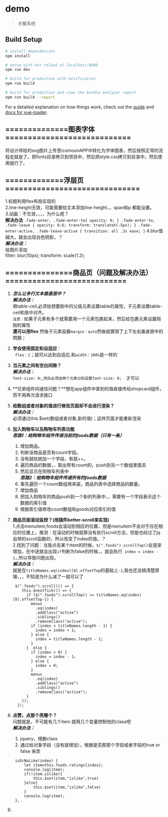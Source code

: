 # demo

> 点餐系统

## Build Setup

``` bash
# install dependencies
npm install

# serve with hot reload at localhost:8080
npm run dev

# build for production with minification
npm run build

# build for production and view the bundle analyzer report
npm run build --report
```

For a detailed explanation on how things work, check out the [guide](http://vuejs-templates.github.io/webpack/) and [docs for vue-loader](http://vuejs.github.io/vue-loader).


## ==============图表字体============================
将设计师给的svg图片上传至icomoonAPP中转化为字体图表，然后按照正常的流程走就是了。把fonts目录拷贝到项目中，然后把style.css拷贝到目录中，然后使用就行了。

## =============浮层页==============================
 1.标题利用flex布局实现的<br>
 2.line-height无效，可能需要给文本添加line-height，，span和p 都能设置。<br>
 3.动画：不生效，，，，为什么呢？<br>
    **解决办法**
    ```
    .fade-enter,
    .fade-enter-to{
      opacity: 0;
    }
    .fade-enter-to,
    .fade-leave {
      opacity: 0.6;
      transform: translateX(-5px);
    }
    .fade-enter-active,
    .fade-leave-active {
      transition: all .3s ease;
    }
    ```
 4.blur值越大，就会出现白色阴影，？<br>
   ***解决办法：***<br>
   给图片添加  <br>
      filter: blur(10px);
      transform: scale(1.2);

## ===============商品页（问题及解决办法）===========================
 1. ***怎么让多行文本垂直居中？***<br>
    ***解决办法：***<br>
    用table-ceil,必须给想要剧中的父级元素设置table的属性，子元素设置table-ceil和居中对齐。<br>
    `注意：`如果子元素有多个就需要用一个元素包裹起来，然后给包裹元素设置刚刚的属性<br>
    **還可以用flex** 然後子元素設置``margin：auto``然後就實現了上下左右垂直居中的問題；<br>
 2. **学会使用固定和自适应**：<br>
   ` flex：1`；就可以达到自适应,和`width：100%`是一样的<br>

 3. **当元素之间有空白间隙？**<br>
    ***解决办法：***<br>
    `font-size: 0;`,`然后必须给两个元素分别设置font-size: 0;  `才可以<br>
 4. **兄弟组件间通信问题？**想在app组件中查到的值直接传给shopcard组件，而不用再次请求接口<br>
 5. **给数组或者对象的值进行修改页面却不会进行渲染？**<br>
    ***解决办法：***<br>
    必须通过this.$set(数组或者对象,新的值)；这样页面才能重新渲染<br>
 6. **加入购物车以及购物车列表功能**<br>
    ***思路1：给购物车组件传递当前的foods数据（只有一条）***<br>
    1. 增加商品。<br>
    2. 判断该商品是否有count字段。<br>
    3. 没有就给她加一个字段，有就++。<br>
    4. 遍历商品的数据，，取出带有count的，push到另一个数组里面去<br>
    5. 然后显示在购物车列表中<br>
    ***思路2：给购物车组件传递所有的foods数据***<br>
    1. 事先遍历一个count数组用来装，商品列表中选择商品的数量。<br>
    1. 增加商品<br>
    2. 把加入购物车的商品push到一个新的列表中，，需要有一个字段表示这个数据的索引值<br>
    3. 根据索引值修改count数组和goods对应索引的值<br>
 7. **商品页面滚动监控？(用插件better-scroll来实现)**<br>
    1.点击menuitem,foods会滚动到相应的位置，但是menuitem不会对于应在相应的位置上，推测：在滚动的时候就算没有执行scroll方法，但是也经过了jq自带的scroll函数的，所以改变了index的值。？<br>
    2.找到了问题：当我点击某个item的时候，`$(".foods").scrollTop()`会逐渐增加，在中途就会出现`if`判断为false的时候，，就会执行` index = index - 1;`,所以导致问题出现。<br>
    ***解决办法：***<br>
    就是在`titleNames.eq(index)[0].offsetTop`的基础上`-1`,我也还没搞清楚原理，，，不知道为什么减了一就可以了<br>
    ```
     $(".foods").scroll(() => {
        this.$nextTick(() => {
          if ($(".foods").scrollTop() >= titleNames.eq(index)[0].offsetTop-1) {
            menus
              .eq(index)
              .addClass("active")
              .siblings()
              .removeClass("active");
            if (index < titleNames.length - 1) {
              index = index + 1;
            } else {
              index = titleNames.length - 1;
            }
          }  else {
            if (index > 0) {
              index = index - 1;
            } else {
              index = 0;
            }
            menus
              .eq(index)
              .addClass("active")
              .siblings()
              .removeClass("active");
          }
        });
      });
    ```
8. **点赞，点那个亮哪个？**<br>
    问题就是，不可能有几个item 就用几个变量控制他的class吧<br>
    ***解决办法：***<br>
   1. jquery，增删class
   2. 通过给对象字段（没有就增加），根据是否那那个字段或者字段的true or false 来弄
   ```
    isOrNoLike(index) {
        let item=this.foods.ratings[index];
        console.log(item);
        if(!item.islike){
            this.$set(item,"islike",true)
        }else{
            this.$set(item,"islike",false)            
        }
        console.log(item);
    },
   ```
 9. 
 
